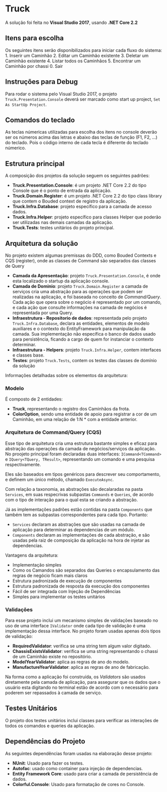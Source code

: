 
# Truck
A solução foi feita no **Visual Studio 2017**, usando **.NET Core 2.2**

## Itens para escolha

Os seguintes itens serão disponibilizados para iniciar cada fluxo do sistema:
    1. Inserir um Caminhão
    2. Editar um Caminhão existente
    3. Deletar um Caminhão existente
    4. Listar todos os Caminhãos
    5. Encontrar um Caminhão por chassi
    0. Sair


## Instruções para Debug
Para rodar o sistema pelo Visual Studio 2017, o projeto `Truck.Presentation.Console` deverá ser marcado como start up project, `Set As StartUp Project`.

## Comandos do teclado
As teclas númericas utilizadas para escolha dos itens no console deverão ser os números acima das letras e abaixo das teclas de função (F1, F2, ...) do teclado. Pois o código interno de cada tecla é diferente do teclado númerico. 

## Estrutura principal
A composição dos projetos da solução seguem os seguintes padrões:

* **Truck.Presentation.Console**: é um projeto .NET Core 2.2 do tipo Console que é o ponto de entrada da aplicação.
* **Truck.Domain.Register**: é um projeto .NET Core 2.2 do tipo class library que contem o Bouded context de registro da aplicação.
* **Truck.Infra.Database**: projeto específico para a camada de acesso dados.
* **Truck.Infra.Helper**: projeto específico para classes Helper que poderão ser utilizadas nas demais camadas da aplicação.
* **Truck.Tests**: testes unitários do projeto principal.

## Arquitetura da solução
No projeto existem algumas premissas do DDD, como Bouded Contexts e CQS (register), onde as classes de Command são separados das classes de Query

* **Camada da Apresentação**: projeto `Truck.Presentation.Console`, é onde esta localizado o startup da aplicação console.
* **Camada de Dominio**: projeto `Truck.Domain.Register` a camada de serviços cria uma abstração para as operações que podem ser realizadas na aplicação, e foi baseada no conceito de _Command/Query_. Cada ação que opera sobre o negócio é representado por um comando, e cada ação que consulte informações na camada de negócios é representada por uma Query.
* **Infraestrutura - Repositorio de dados**: representada pelo projeto `Truck.Infra.Database`, declara as entidades, elementos de modelo auxiliares e o contexto do EntityFramework para manipulação da camada. Sua implementação não específica o banco de dados usado para persistência, ficando a cargo de quem for instanciar o contexto determinar.
* **Infraestrutura - Helpers**: projeto `Truck.Infra.Helper`, contem interfaces e classes base.
* **Testes**: projeto `Truck.Tests`, contem os testes das classes de domínio da solução

Informações detalhadas sobre os elementos da arquitetura:

### Modelo
É composto de 2 entidades:

* **Truck**, representando o registro dos Caminhãos da frota.
* **ColorOption**, sendo uma entidade de apoio para registrar a cor de um Caminhão, em uma relação de 1:N * 
com a entidade anterior.

### Arquitetura de Command/Query (CQS)
Esse tipo de arquitetura cria uma estrutura bastante simples e eficaz para abstração das operações da camada de negócios/serviços da aplicação. No proojeto principal foram declaradas duas interfaces: `ICommand<TCommand>` e `IQuery<TQuery, TResult>`, representando um comando e uma pesquisa respectivamente.

Eles são baseados em tipos genéricos para descrever seu comportamento, e definem um único método, chamado `ExecuteAsync`.

 Com relação a taxonomia, as abstrações são decalaradas na pasta `Services`, em suas respecrivas subpastas `Commands` e `Queries`, de acordo com o tipo de interação para o qual esta se criando a abstração.

Já as implementações padrões estão contidas na pasta `Components` que também tem as subpastas correspondentes para cada tipo. Portanto:

* `Services` declaram as abstrações que são usadas na camada de aplicação para determinar as dependencias de um módulo.
* `Components` declaram as implementações de cada abstração, e são usadas pela raiz de composição da aplicação na hora de injetar as dependencias.

Vantagens da arquitetura:
* Implementação simples
* Como os Camandos são separados das Queries o encapsulamento das regras de negócio ficam mais claros
* Estrutura padronizada de execução de componentes
* Estrutura padronizada de resposta da execução dos componentes
* Fácil de ser integrada com Injeção de Dependências
* Simples para implementar os testes unitários

### Validações
Para esse projeto inclui um mecanismo simples de validações baseado no uso de uma interface `IValidator` onde cada tipo de validação é uma implementação dessa interface. No projeto foram usadas apenas dois tipos de validação:

* **RequiredValidator**: verifica se uma string tem algum valor digitado.
* **ChassisExistsValidator**: verifica se uma string representando o chassi de um Caminhão existe no repositório.
* **ModelYearValidator**: aplica as regras de ano do modelo.
* **ManufactureYearValidator**: aplica as regras de ano de fabricação.

Na forma como a aplicação foi construída, os _Validators_ são usados diretamente pela camada de aplicação, para assegurar que os dados que o usuário esta digitando no terminal estão de acordo com o necessário para poderem ser repassados à camada de serviço.

## Testes Unitários
O projeto dos testes unitários inclui classes para verificar as interações de todos os comandos e queries da aplicação. 

## Dependências do Projeto
As seguintes dependências foram usadas na elaboração desse projeto:
* **NUnit**: Usado para fazer os testes.
* **Autofac**: usado como container para injeção de dependencias.
* **Entity Framework Core**: usado para criar a camada de persistência de dados.
* **Colorful.Console**: Usado para formatação de cores no Console.